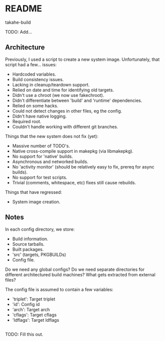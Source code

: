 # README #

takahe-build

TODO: Add...

## Architecture ##

Previously, I used a script to create a new system image.
Unfortunately, that script had a few... issues:

- Hardcoded variables.
- Build consistency issues.
- Lacking in cleanup/teardown support.
- Relied on date and time for identifying old targets.
- Didn't use a chroot (we now use fakechroot).
- Didn't differentiate between 'build' and 'runtime' dependencies.
- Relied on some hacks.
- Could not detect changes in other files, eg the config.
- Didn't have native logging.
- Required root.
- Couldn't handle working with different git branches.

Things that the new system does not fix (yet):

- Massive number of TODO's.
- Native cross-compile support in makepkg (via libmakepkg).
- No support for 'native' builds.
- Asynchronous and networked builds.
- No 'activity monitor' (should be relatively easy to fix, prereq for async
  builds).
- No support for test scripts.
- Trivial (comments, whitespace, etc) fixes still cause rebuilds.

Things that have regressed:

- System image creation.

## Notes ##

In each config directory, we store:

- Build information.
- Source tarballs.
- Built packages.
- 'src' (targets, PKGBUILDs)
- Config file.

Do we need any global configs?
Do we need separate directories for different architectured build machines?
What gets extracted from external files?

The config file is assumed to contain a few variables:

- 'triplet':    Target triplet
- 'id':         Config id
- 'arch':       Target arch
- 'cflags':     Target cflags
- 'ldflags':    Target ldflags
## ##

TODO: Fill this out.
